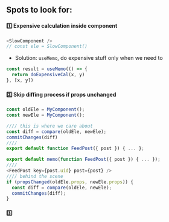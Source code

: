 ## Spots to look for:
#### :one: Expensive calculation inside component
```js
<SlowComponent />
// const ele = SlowComponent()
```
- Solution: `useMemo`, do expensive stuff only when we need to
```js
const result = useMemo(() => {
  return doExpensiveCal(x, y)
}, [x, y])
```

#### :two: Skip diffing process if props unchanged
```js
const oldEle = MyComponent();
const newEle = MyComponent();

//// this is where we care about
const diff = compare(oldEle, newEle);
commitChanges(diff)
////
export default function FeedPost({ post }) { ... };
```

```js
export default memo(function FeedPost({ post }) { ... });
////
<FeedPost key={post.uid} post={post} />
//// behind the scene
if (propsChanged(oldEle.props, newEle.props)) {
  const diff = compare(oldEle, newEle);
  commitChanges(diff);
}
```

#### :three:
